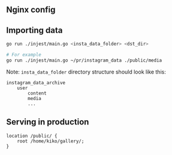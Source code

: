 ## Nginx config

## Importing data

```bash
go run ./injest/main.go <insta_data_folder> <dst_dir>

# For example
go run ./injest/main.go ~/pr/instagram_data ./public/media
```

Note: `insta_data_folder` directory structure should look like this:

```
instagram_data_archive
    user
        content
        media
        ...

```

## Serving in production

```nginx
location /public/ {
    root /home/kiko/gallery/;
}
```

